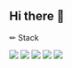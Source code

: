 ## Hi there 👋


✏ Stack

<img src="https://img.shields.io/badge/Python-3776AB?style=flat-square&logo=Python&logoColor=white"> <img src="https://img.shields.io/badge/MATLAB-064F8C?style=flat-square&logoColor=white"> <img src="https://img.shields.io/badge/PyTorch-EE4C2C?style=flat-square&logo=PyTorch&logoColor=white">  <img src="https://img.shields.io/badge/TensorFlow-FF6F00?style=flat-square&logo=TensorFlow&logoColor=white"> <img src="https://img.shields.io/badge/github-181717?style=flat-square&logo=github&logoColor=white">

